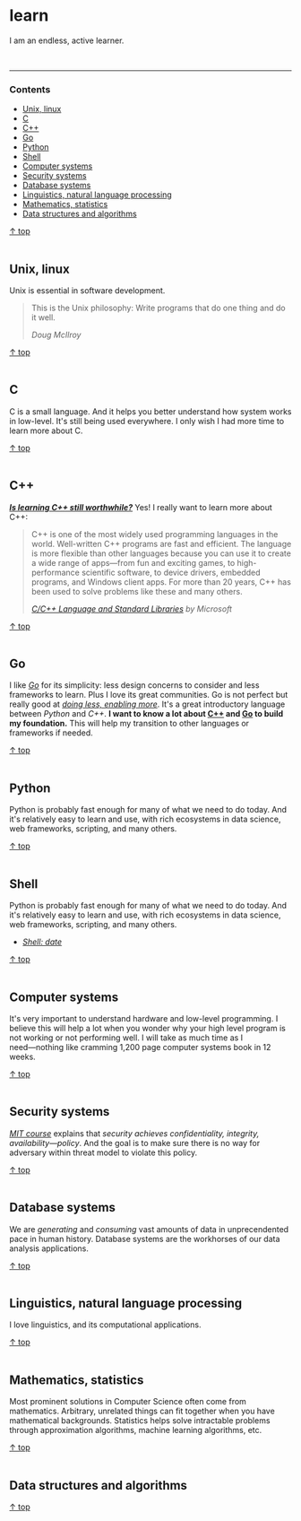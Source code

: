 # learn
I am an endless, active learner. 

<br><hr>
### Contents

- [Unix, linux](#unix-linux)
- [C](#c)
- [C++](#c-1)
- [Go](#go)
- [Python](#python)
- [Shell](#shell)
- [Computer systems](#computer-systems)
- [Security systems](#security-systems)
- [Database systems](#database-systems)
- [Linguistics, natural language processing](#linguistics-natural-language-processing)
- [Mathematics, statistics](#mathematics-statistics)
- [Data structures and algorithms](#data-structures-and-algorithms)

[↑ top](#contents)
<br><br>


## Unix, linux

Unix is essential in software development.

> This is the Unix philosophy: Write programs 
> that do one thing and do it well.
>
> *Doug McIlroy*


[↑ top](#contents)
<br><br>


## C

C is a small language. And it helps you better understand
how system works in low-level. It's still being used everywhere.
I only wish I had more time to learn more about C.

[↑ top](#contents)
<br><br>


## C++

[**_Is learning C++ still worthwhile?_**](http://www.quora.com/Is-learning-C++-still-worthwhile)
Yes! I really want to learn more about C++:

> C++ is one of the most widely used programming languages
> in the world. Well-written C++ programs are fast and efficient.
> The language is more flexible than other languages because you
> can use it to create a wide range of apps—from fun and exciting
> games, to high-performance scientific software, to device drivers,
> embedded programs, and Windows client apps. For more than 20 years,
> C++ has been used to solve problems like these and many others.
>
> [*C/C++ Language and Standard Libraries*](https://msdn.microsoft.com/en-us/library/hh279654.aspx)
> *by Microsoft*



[↑ top](#contents)
<br><br>


## Go

I like [*Go*](https://golang.org/) for its simplicity: less design 
concerns to consider and less frameworks to learn. Plus I love its great communities.
Go is not perfect but really good at [*doing less, enabling more*](https://blog.golang.org/open-source).
It's a great introductory language between *Python* and *C++*.
**I want to know a lot about [C++](https://en.wikipedia.org/wiki/C%2B%2B)
and [Go](https://golang.org/) to build my foundation.**
This will help my transition to other languages or frameworks if needed.


[↑ top](#contents)
<br><br>


## Python

Python is probably fast enough for many of what we need to do today.
And it's relatively easy to learn and use, with rich ecosystems in
data science, web frameworks, scripting, and many others.


[↑ top](#contents)
<br><br>

## Shell

Python is probably fast enough for many of what we need to do today.
And it's relatively easy to learn and use, with rich ecosystems in
data science, web frameworks, scripting, and many others.

- [*Shell: date*](https://github.com/malw2020/learn/tree/master/doc/shell_date)


[↑ top](#contents)
<br><br>


## Computer systems

It's very important to understand hardware and low-level programming.
I believe this will help a lot when you wonder why your high level program
is not working or not performing well. I will take as much time as 
I need―nothing like cramming 1,200 page computer systems book in 12 weeks.


[↑ top](#contents)
<br><br>


## Security systems

[*MIT course*](http://css.csail.mit.edu/6.858/2014/schedule.html) explains that
*security achieves confidentiality, integrity, availability―policy*. And the goal is
to make sure there is no way for adversary within threat model to violate this policy.


[↑ top](#contents)
<br><br>


## Database systems

We are *generating* and *consuming* vast amounts of data in unprecendented
pace in human history. Database systems are the workhorses of our data 
analysis applications.


[↑ top](#contents)
<br><br>


## Linguistics, natural language processing

I love linguistics, and its computational applications.


[↑ top](#contents)
<br><br>


## Mathematics, statistics

Most prominent solutions in Computer Science often come from mathematics. 
Arbitrary, unrelated things can fit together when you have mathematical
backgrounds. Statistics helps solve intractable problems through approximation 
algorithms, machine learning algorithms, etc.


[↑ top](#contents)
<br><br>


## Data structures and algorithms


[↑ top](#contents)
<br><br>

